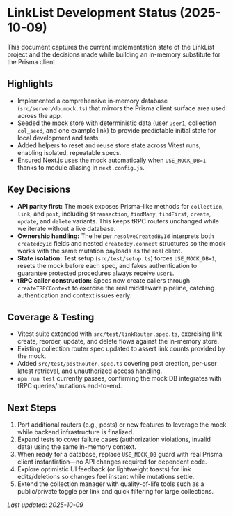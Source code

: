 # LinkList Development Status (2025-10-09)

This document captures the current implementation state of the LinkList project and the decisions made while building an in-memory substitute for the Prisma client.

## Highlights

- Implemented a comprehensive in-memory database (`src/server/db.mock.ts`) that mirrors the Prisma client surface area used across the app.
- Seeded the mock store with deterministic data (user `user1`, collection `col_seed`, and one example link) to provide predictable initial state for local development and tests.
- Added helpers to reset and reuse store state across Vitest runs, enabling isolated, repeatable specs.
- Ensured Next.js uses the mock automatically when `USE_MOCK_DB=1` thanks to module aliasing in `next.config.js`.

## Key Decisions

- **API parity first:** The mock exposes Prisma-like methods for `collection`, `link`, and `post`, including `$transaction`, `findMany`, `findFirst`, `create`, `update`, and `delete` variants. This keeps tRPC routers unchanged while we iterate without a live database.
- **Ownership handling:** The helper `resolveCreatedById` interprets both `createdById` fields and nested `createdBy.connect` structures so the mock works with the same mutation payloads as the real client.
- **State isolation:** Test setup (`src/test/setup.ts`) forces `USE_MOCK_DB=1`, resets the mock before each spec, and fakes authentication to guarantee protected procedures always receive `user1`.
- **tRPC caller construction:** Specs now create callers through `createTRPCContext` to exercise the real middleware pipeline, catching authentication and context issues early.

## Coverage & Testing

- Vitest suite extended with `src/test/linkRouter.spec.ts`, exercising link create, reorder, update, and delete flows against the in-memory store.
- Existing collection router spec updated to assert link counts provided by the mock.
- Added `src/test/postRouter.spec.ts` covering post creation, per-user latest retrieval, and unauthorized access handling.
- `npm run test` currently passes, confirming the mock DB integrates with tRPC queries/mutations end-to-end.

## Next Steps

1. Port additional routers (e.g., posts) or new features to leverage the mock while backend infrastructure is finalized.
2. Expand tests to cover failure cases (authorization violations, invalid data) using the same in-memory context.
3. When ready for a database, replace `USE_MOCK_DB` guard with real Prisma client instantiation—no API changes required for dependent code.
4. Explore optimistic UI feedback (or lightweight toasts) for link edits/deletions so changes feel instant while mutations settle.
5. Extend the collection manager with quality-of-life tools such as a public/private toggle per link and quick filtering for large collections.

_Last updated: 2025-10-09_
